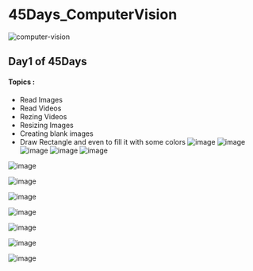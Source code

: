 # 45Days_ComputerVision
![computer-vision](https://user-images.githubusercontent.com/75212387/175838448-5b12ca4c-aa1b-4088-9385-e995dfbd59be.jpg)
## Day1 of 45Days
#### Topics :
- Read Images
- Read Videos
- Rezing Videos
- Resizing Images
- Creating blank images
- Draw Rectangle and even to fill it with some colors
![image](https://user-images.githubusercontent.com/75212387/175877741-8127f358-0f2e-49cf-aff5-3c8cabaeeecc.png)
![image](https://user-images.githubusercontent.com/75212387/175883372-9b8e0e0a-5457-4ad6-982e-8b862c770120.png)
![image](https://user-images.githubusercontent.com/75212387/175890058-7325c6fe-8682-4dcb-ad94-f87df548a251.png)
![image](https://user-images.githubusercontent.com/75212387/175890280-29e01ea9-f1b1-46d8-a32f-15c7fb4a851f.png)
![image](https://user-images.githubusercontent.com/75212387/175935308-77057b68-2456-4f94-aa58-a38bb1cf2b21.png)

![image](https://user-images.githubusercontent.com/75212387/175935515-b653a4be-2d96-456b-87fe-f4ccff5747e8.png)

![image](https://user-images.githubusercontent.com/75212387/175991665-0bb58f06-6e91-45ab-a85b-b8a3d54d511a.png)

![image](https://user-images.githubusercontent.com/75212387/175991833-8154a00c-2495-4fdd-88ef-029736ae071b.png)

![image](https://user-images.githubusercontent.com/75212387/175993773-40e4cd19-9526-4059-befd-8919844d621c.png)

![image](https://user-images.githubusercontent.com/75212387/175993873-4ac92de0-2d68-4155-bddf-60a2d3cdd0fa.png)

![image](https://user-images.githubusercontent.com/75212387/175995224-c25ad05c-93fb-4176-816d-0cdd6fdcb8d1.png)

![image](https://user-images.githubusercontent.com/75212387/175995365-54034083-2074-4b83-8abb-0187ac5c2a2b.png)


